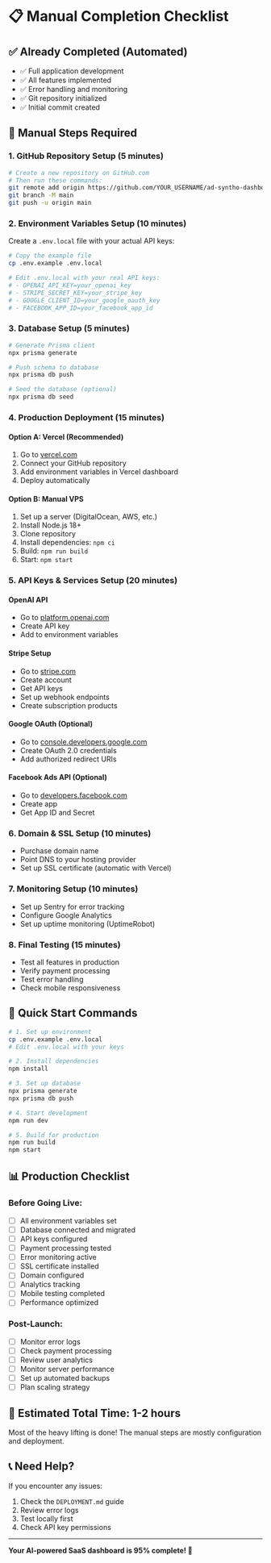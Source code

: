 # 📋 Manual Completion Checklist

## ✅ **Already Completed (Automated)**
- ✅ Full application development
- ✅ All features implemented
- ✅ Error handling and monitoring
- ✅ Git repository initialized
- ✅ Initial commit created

## 🔧 **Manual Steps Required**

### 1. **GitHub Repository Setup** (5 minutes)
```bash
# Create a new repository on GitHub.com
# Then run these commands:
git remote add origin https://github.com/YOUR_USERNAME/ad-syntho-dashboard.git
git branch -M main
git push -u origin main
```

### 2. **Environment Variables Setup** (10 minutes)
Create a `.env.local` file with your actual API keys:
```bash
# Copy the example file
cp .env.example .env.local

# Edit .env.local with your real API keys:
# - OPENAI_API_KEY=your_openai_key
# - STRIPE_SECRET_KEY=your_stripe_key
# - GOOGLE_CLIENT_ID=your_google_oauth_key
# - FACEBOOK_APP_ID=your_facebook_app_id
```

### 3. **Database Setup** (5 minutes)
```bash
# Generate Prisma client
npx prisma generate

# Push schema to database
npx prisma db push

# Seed the database (optional)
npx prisma db seed
```

### 4. **Production Deployment** (15 minutes)

#### Option A: Vercel (Recommended)
1. Go to [vercel.com](https://vercel.com)
2. Connect your GitHub repository
3. Add environment variables in Vercel dashboard
4. Deploy automatically

#### Option B: Manual VPS
1. Set up a server (DigitalOcean, AWS, etc.)
2. Install Node.js 18+
3. Clone repository
4. Install dependencies: `npm ci`
5. Build: `npm run build`
6. Start: `npm start`

### 5. **API Keys & Services Setup** (20 minutes)

#### OpenAI API
- Go to [platform.openai.com](https://platform.openai.com)
- Create API key
- Add to environment variables

#### Stripe Setup
- Go to [stripe.com](https://stripe.com)
- Create account
- Get API keys
- Set up webhook endpoints
- Create subscription products

#### Google OAuth (Optional)
- Go to [console.developers.google.com](https://console.developers.google.com)
- Create OAuth 2.0 credentials
- Add authorized redirect URIs

#### Facebook Ads API (Optional)
- Go to [developers.facebook.com](https://developers.facebook.com)
- Create app
- Get App ID and Secret

### 6. **Domain & SSL Setup** (10 minutes)
- Purchase domain name
- Point DNS to your hosting provider
- Set up SSL certificate (automatic with Vercel)

### 7. **Monitoring Setup** (10 minutes)
- Set up Sentry for error tracking
- Configure Google Analytics
- Set up uptime monitoring (UptimeRobot)

### 8. **Final Testing** (15 minutes)
- Test all features in production
- Verify payment processing
- Test error handling
- Check mobile responsiveness

## 🚀 **Quick Start Commands**

```bash
# 1. Set up environment
cp .env.example .env.local
# Edit .env.local with your keys

# 2. Install dependencies
npm install

# 3. Set up database
npx prisma generate
npx prisma db push

# 4. Start development
npm run dev

# 5. Build for production
npm run build
npm start
```

## 📊 **Production Checklist**

### Before Going Live:
- [ ] All environment variables set
- [ ] Database connected and migrated
- [ ] API keys configured
- [ ] Payment processing tested
- [ ] Error monitoring active
- [ ] SSL certificate installed
- [ ] Domain configured
- [ ] Analytics tracking
- [ ] Mobile testing completed
- [ ] Performance optimized

### Post-Launch:
- [ ] Monitor error logs
- [ ] Check payment processing
- [ ] Review user analytics
- [ ] Monitor server performance
- [ ] Set up automated backups
- [ ] Plan scaling strategy

## 🎯 **Estimated Total Time: 1-2 hours**

Most of the heavy lifting is done! The manual steps are mostly configuration and deployment.

## 📞 **Need Help?**

If you encounter any issues:
1. Check the `DEPLOYMENT.md` guide
2. Review error logs
3. Test locally first
4. Check API key permissions

---

**Your AI-powered SaaS dashboard is 95% complete! 🎉**
